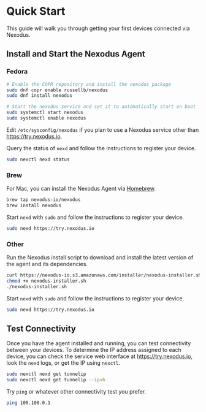 # Quick Start

This guide will walk you through getting your first devices connected via Nexodus.

## Install and Start the Nexodus Agent

### Fedora

```sh
# Enable the COPR repository and install the nexodus package
sudo dnf copr enable russellb/nexodus
sudo dnf install nexodus

# Start the nexodus service and set it to automatically start on boot
sudo systemctl start nexodus
sudo systemctl enable nexodus
```

Edit `/etc/sysconfig/nexodus` if you plan to use a Nexodus service other than <https://try.nexodus.io>.

Query the status of `nexd` and follow the instructions to register your device.

```sh
sudo nexctl nexd status
```

### Brew

For Mac, you can install the Nexodus Agent via [Homebrew](https://brew.sh/).

```sh
brew tap nexodus-io/nexodus
brew install nexodus
```

Start `nexd` with `sudo` and follow the instructions to register your device.

```sh
sudo nexd https://try.nexodus.io
```

### Other

Run the Nexodus install script to download and install the latest version of the agent and its dependencies.

```sh
curl https://nexodus-io.s3.amazonaws.com/installer/nexodus-installer.sh -o nexodus-installer.sh
chmod +x nexodus-installer.sh
./nexodus-installer.sh
```

Start `nexd` with `sudo` and follow the instructions to register your device.

```sh
sudo nexd https://try.nexodus.io
```

## Test Connectivity

Once you have the agent installed and running, you can test connectivity between your devices. To determine the IP address assigned to each device, you can check the service web interface at <https://try.nexodus.io>, look the `nexd` logs, or get the IP using `nexctl`.

```sh
sudo nexctl nexd get tunnelip
sudo nexctl nexd get tunnelip --ipv6
```

Try `ping` or whatever other connectivity test you prefer.

```sh
ping 100.100.0.1
```